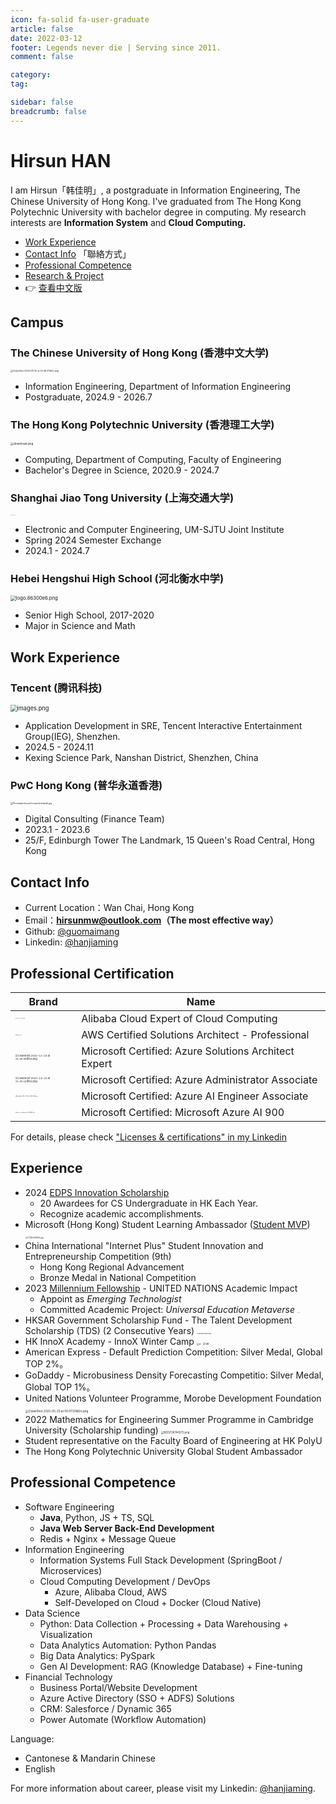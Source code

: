 ```yaml
---
icon: fa-solid fa-user-graduate
article: false
date: 2022-03-12
footer: Legends never die | Serving since 2011.
comment: false 

category: 
tag: 

sidebar: false
breadcrumb: false
---
```


# Hirsun HAN

I am Hirsun「韩佳明」, a postgraduate in Information Engineering, The Chinese University of Hong Kong.  I've graduated from The Hong Kong Polytechnic University with bachelor degree in computing. My research interests are **Information System** and **Cloud Computing.** 


- [Work Experience](#work-experience)
- [Contact Info](#contact-info) 「聯絡方式」
- [Professional Competence](#professional-competence) 
- [Research & Project](/research.html)
- 👉 [查看中文版](myself-cn.html)

## Campus

### The Chinese University of Hong Kong (香港中文大学)

<img src="https://pic.hanjiaming.com.cn/2024/08/22/2ba3132608c7b.png" alt="CleanShot 2024-08-22 at 22.46.37@2x.png" style="zoom:25%;" />

- Information Engineering, Department of Information Engineering
- Postgraduate, 2024.9 - 2026.7

### The Hong Kong Polytechnic University (香港理工大学)

<img src="https://pic.hanjiaming.com.cn/2022/05/23/093cef8d87b4a.png" alt="download.png" style="zoom: 33%;" />

- Computing, Department of Computing, Faculty of Engineering
- Bachelor's Degree in Science,  2020.9 - 2024.7

### Shanghai Jiao Tong University (上海交通大学)

<img src="https://pic.hanjiaming.com.cn/2024/02/24/7b2d2f8a6668f.png" alt="校标-标志中英文横版.png" title="校标-标志中英文横版.png" style="zoom: 4.5%;" />

- Electronic and Computer Engineering, UM-SJTU Joint Institute
- Spring 2024 Semester Exchange
- 2024.1 - 2024.7

### Hebei Hengshui High School (河北衡水中学)

<img src="https://pic.hanjiaming.com.cn/2022/05/23/8677f1421c551.png" alt="logo.86300e6.png" style="zoom: 55%;" />

- Senior High School, 2017-2020
- Major in Science and Math

## Work Experience

### Tencent (腾讯科技)

<img src="https://pic.hanjiaming.com.cn/2024/08/14/072f12b58d2e9.png" alt="images.png" style="zoom:66%;" />

- Application Development in SRE, Tencent Interactive Entertainment Group(IEG), Shenzhen.
- 2024.5 - 2024.11
- Kexing Science Park, Nanshan District, Shenzhen, China

### PwC Hong Kong (普华永道香港)

<img src="https://pic.hanjiaming.com.cn/2023/01/14/4009f97652543.jpg" alt="PricewaterhouseCoopersLimited2.jpg" style="zoom: 25%;" />

- Digital Consulting (Finance Team)
- 2023.1 - 2023.6
- 25/F, Edinburgh Tower The Landmark, 15 Queen's Road Central, Hong Kong

## Contact Info

- Current Location：Wan Chai, Hong Kong
- Email：**[hirsunmw@outlook.com](mailto:hirsunmw@outlook.com)（The most effective way）**
- Github: [@guomaimang](https://github.com/guomaimang)
- Linkedin: [@hanjiaming](https://www.linkedin.com/in/hanjiaming/)

## Professional Certification

| Brand                                                        | Name                                                  |
| ------------------------------------------------------------ | ----------------------------------------------------- |
| <img src="https://pic.hanjiaming.com.cn/2022/11/13/1327a3d9d969f.png" alt="1667275963365.png" style="zoom:8%;" /> | Alibaba Cloud Expert of Cloud Computing               |
| <img src="https://pic.hanjiaming.com.cn/2022/11/13/49c7e482253e6.png" alt="image.png" style="zoom:10%;" /> | AWS Certified Solutions Architect - Professional      |
| <img src="https://pic.hanjiaming.com.cn/2023/12/22/c68a6d1546719.png" alt="CleanShot 2023-12-22 at 21.28.56@2x.png" style="zoom:25%;" /> | Microsoft Certified: Azure Solutions Architect Expert |
| <img src="https://pic.hanjiaming.com.cn/2023/12/22/ca62ec5d94527.png" alt="CleanShot 2023-12-22 at 21.25.12@2x.png" style="zoom:25%;" /> | Microsoft Certified: Azure Administrator Associate    |
| <img src="https://pic.hanjiaming.com.cn/2023/11/29/776496addc1ce.png" alt="CleanShot 2023-11-29 at 19.33.17@2x.png" style="zoom:10%;" /> | Microsoft Certified: Azure AI Engineer Associate      |
| <img src="https://pic.hanjiaming.com.cn/2022/11/13/0bca59a2487e4.png" alt="azure-ai-fundamentals-600x600.png" style="zoom:10%;" /> | Microsoft Certified: Microsoft Azure AI 900           |

For details, please check ["Licenses & certifications" in my Linkedin](https://www.linkedin.com/in/hanjiaming/details/certifications/)

## Experience

- 2024 [EDPS Innovation Scholarship](https://www.linkedin.com/feed/update/urn:li:activity:7234191501029691392/)
  - 20 Awardees for CS Undergraduate in HK Each Year.
  - Recognize academic accomplishments.
- Microsoft (Hong Kong) Student Learning Ambassador ([Student MVP](https://mvp.microsoft.com/studentambassadors/profile/34ff3553-c034-496c-a490-db9283f3188a))
  <img src="https://pic.hanjiaming.com.cn/2023/11/29/fdf80d63b1585.png" alt="1701257374951.png" style="zoom:20%;" />
- China International "Internet Plus" Student Innovation and Entrepreneurship Competition (9th) 
  - Hong Kong Regional Advancement
  - Bronze Medal in National Competition
- 2023 [Millennium Fellowship](https://www.millenniumfellows.org/) - UNITED NATIONS Academic Impact 
  - Appoint as *Emerging Technologist*
  - Committed Academic Project: *Universal Education Metaverse*
    <img src="https://pic.hanjiaming.com.cn/2023/08/14/21e930e24b9c1.png" alt="UN.png" style="zoom:6%;" />
- HKSAR Government Scholarship Fund - The Talent Development Scholarship (TDS) (2 Consecutive Years)
  <img src="https://pic.hanjiaming.com.cn/2023/06/11/ebc6f8ced1f9b.png" alt="1686464538053.png" style="zoom: 15%;" />
- HK InnoX Academy - InnoX Winter Camp
  <img src="https://pic.hanjiaming.com.cn/2022/12/23/c69dfc1c44167.png" alt="d" style="zoom:25%;" /> <img src="https://static-file.hirsun.tech/2022/12/23/143134c68964d.png" alt="dd" style="zoom:28%;" />
- American Express - Default Prediction Competition: Silver Medal, Global TOP 2%。
- GoDaddy - Microbusiness Density Forecasting Competitio: Silver Medal, Global TOP 1%。
- United Nations Volunteer Programme, Morobe Development Foundation
  <img src="https://pic.hanjiaming.com.cn/2022/05/23/d5730f601ad91.png" alt="CleanShot 2022-05-23 at 00.07.50@2x.png" style="zoom: 33%;" />
- 2022 Mathematics for Engineering Summer Programme in Cambridge University (Scholarship funding)
  <img src="https://pic.hanjiaming.com.cn/2022/06/20/bb9a3f76e3c1e.png" alt="1655728744272.png" style="zoom:30%;" />
- Student representative on the Faculty Board of Engineering at HK PolyU
- The Hong Kong Polytechnic University Global Student Ambassador

## Professional Competence

- Software Engineering
  - **Java**, Python, JS + TS, SQL
  - **Java Web Server Back-End Development**
  - Redis + Nginx + Message Queue
- Information Engineering
  - Information Systems Full Stack Development (SpringBoot / Microservices)
  - Cloud Computing Development / DevOps
    - Azure, Alibaba Cloud, AWS
    - Self-Developed on Cloud + Docker (Cloud Native)
- Data Science
  - Python: Data Collection + Processing + Data Warehousing + Visualization
  - Data Analytics Automation: Python Pandas
  - Big Data Analytics: PySpark
  - Gen AI  Development: RAG (Knowledge Database) + Fine-tuning
- Financial Technology
  - Business Portal/Website Development
  - Azure Active Directory (SSO + ADFS) Solutions
  - CRM: Salesforce / Dynamic 365
  - Power Automate (Workflow Automation)

Language:

- Cantonese & Mandarin Chinese
- English

For more information about career, please visit my Linkedin: [@hanjiaming](https://www.linkedin.com/in/hanjiaming/).

